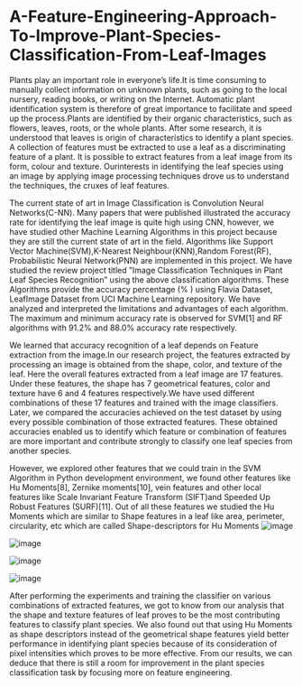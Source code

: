 # A-Feature-Engineering-Approach-To-Improve-Plant-Species-Classification-From-Leaf-Images

Plants play an important role in everyone’s life.It
is time consuming to manually collect information
on unknown plants, such as going to the local
nursery, reading books, or writing on the Internet.
Automatic plant identification system is therefore
of great importance to facilitate and speed up the
process.Plants are identified by their organic
characteristics, such as flowers, leaves, roots, or the
whole plants. After some research, it is understood
that leaves is origin of characteristics to identify a
plant species. A collection of features must be
extracted to use a leaf as a discriminating feature
of a plant. It is possible to extract features from a
leaf image from its form, colour and texture. 
Ourinterests in identifying the leaf species using an image
by applying image processing techniques drove us to understand the techniques, the cruxes of leaf features.

The current state of art in Image Classification
is Convolution Neural Networks(C-NN). Many
papers that were published illustrated the accuracy rate
for identifying the leaf image is quite high using CNN,
however, we have studied other Machine Learning
Algorithms in this project because they are still the
current state of art in the field. Algorithms like Support
Vector Machine(SVM),K-Nearest Neighbour(KNN),Random Forest(RF), Probabilistic Neural
Network(PNN) are implemented in this project.
We have studied the review project titled ”Image
Classification Techniques in Plant Leaf Species
Recognition” using the above classification algorithms.
These Algorithms provide the accuracy percentage (%
) using Flavia Dataset, LeafImage Dataset from UCI
Machine Learning repository. We have analyzed
and interpreted the limitations and advantages of each
algorithm. The maximum and minimum accuracy rate
is observed for SVM[1] and RF algorithms with
91.2% and 88.0% accuracy rate respectively.

We learned that accuracy recognition of a leaf depends
on Feature extraction from the image.In our
research project, the features extracted by processing
an image is obtained from the shape, color, and texture
of the leaf. Here the overall features extracted
from a leaf image are 17 features. Under these features,
the shape has 7 geometrical features, color and
texture have 6 and 4 features respectively.We have used different
combinations of these 17 features and trained with the
image classifiers. Later, we compared the accuracies
achieved on the test dataset by using every possible
combination of those extracted features. These obtained
accuracies enabled us to identify which feature
or combination of features are more important and
contribute strongly to classify one leaf species from
another species.

However, we explored other features
that we could train in the SVM Algorithm in Python
development environment, we found other features like
Hu Moments[8], Zernike moments[10], vein features
and other local features like Scale Invariant Feature
Transform (SIFT)and Speeded Up Robust Features
(SURF)[11]. Out of all these features we studied the
Hu Moments which are similar to Shape features in
a leaf like area, perimeter, circularity, etc which are
called Shape-descriptors for Hu Moments
![image](https://user-images.githubusercontent.com/55109738/117735089-ce6db480-b1c2-11eb-9c89-dc92722eddfd.png)

![image](https://user-images.githubusercontent.com/55109738/117735130-e5140b80-b1c2-11eb-9376-1110eb995c9c.png)

![image](https://user-images.githubusercontent.com/55109738/117735181-f78e4500-b1c2-11eb-8223-a7252d93ed0d.png)

![image](https://user-images.githubusercontent.com/55109738/117735221-0b39ab80-b1c3-11eb-8c4c-6664bd763bc2.png)


After performing the experiments and training the
classifier on various combinations of extracted features,
we got to know from our analysis that the shape
and texture features of leaf proves to be the most
contributing features to classify plant species. We also
found out that using Hu Moments as shape descriptors
instead of the geometrical shape features yield better
performance in identifying plant species because of
its consideration of pixel intensities which proves to
be more effective. From our results, we can deduce
that there is still a room for improvement in the
plant species classification task by focusing more on
feature engineering.

